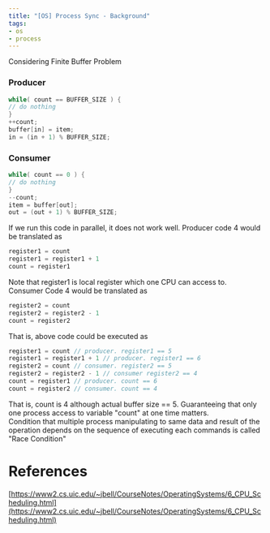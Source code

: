```yaml
---
title: "[OS] Process Sync - Background"
tags:
- os
- process
---
```


Considering Finite Buffer Problem

### Producer
```c
while( count == BUFFER_SIZE ) {
// do nothing
}
++count;
buffer[in] = item;
in = (in + 1) % BUFFER_SIZE;
```

### Consumer

```c
while( count == 0 ) {
// do nothing
}
--count;
item = buffer[out];
out = (out + 1) % BUFFER_SIZE;
```

If we run this code in parallel, it does not work well.
Producer code 4 would be translated as

```c
register1 = count
register1 = register1 + 1
count = register1
```

Note that register1 is local register which one CPU can access to. <br/>
Consumer Code 4 would be translated as

```c
register2 = count
register2 = register2 - 1
count = register2
```

That is, above code could be executed as

```c
register1 = count // producer. register1 == 5
register1 = register1 + 1 // producer. register1 == 6
register2 = count // consumer. register2 == 5
register2 = register2 - 1 // consumer register2 == 4
count = register1 // producer. count == 6
count = register2 // consumer. count == 4
```

That is, count is 4 although actual buffer size == 5. Guaranteeing that only one process access to variable "count" at one time matters. <br/>
Condition that multiple process manipulating to same data and result of the operation depends on the sequence of executing each commands is called "Race Condition"

# References
[https://www2.cs.uic.edu/~jbell/CourseNotes/OperatingSystems/6_CPU_Scheduling.html](https://www2.cs.uic.edu/~jbell/CourseNotes/OperatingSystems/6_CPU_Scheduling.html)
